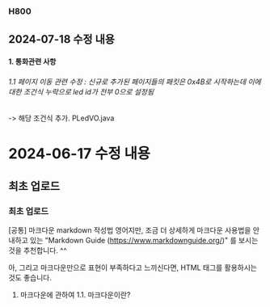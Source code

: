 ### H800

## 2024-07-18 수정 내용

#### 1. 통화관련 사항
###### 1.1 페이지 이동 관련 수정 : 신규로 추가된 페이지들의 패킷은 0x4B로 시작하는데 이에 대한 조건식 누락으로 led id가 전부 0으로 설정됨
-> 해당 조건식 추가. PLedVO.java



# 2024-06-17 수정 내용

## 최초 업로드

### 최초 업로드


[공통] 마크다운 markdown 작성법
영어지만, 조금 더 상세하게 마크다운 사용법을 안내하고 있는
"Markdown Guide (https://www.markdownguide.org/)" 를 보시는 것을 추천합니다. ^^

아, 그리고 마크다운만으로 표현이 부족하다고 느끼신다면, HTML 태그를 활용하시는 것도 좋습니다.

1. 마크다운에 관하여
1.1. 마크다운이란?
